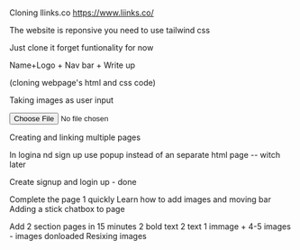 # 

Cloning llinks.co
https://www.liinks.co/

The website is reponsive you need to use tailwind css

Just clone it forget funtionality for now

Name+Logo + Nav bar + Write up

(cloning webpage's html and css code)


Taking images as user input
      <form>
         <input type = "file" name = "upload" accept = "image/*" />
      </form>

Creating and linking multiple pages

In logina nd sign up use popup instead of an separate html page -- witch later

Create signup and login up - done

Complete the page 1 quickly
Learn how to add images and moving bar
Adding a stick chatbox to page

Add 2 section pages in 15 minutes
2 bold text
2 text
1 immage  + 4-5 images - images donloaded
Resixing images
